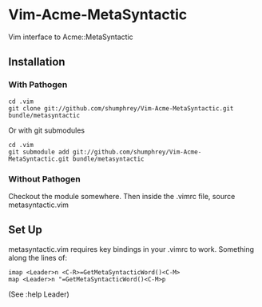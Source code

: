 Vim-Acme-MetaSyntactic
======================

Vim interface to Acme::MetaSyntactic

Installation
------------

### With Pathogen

``` 
cd .vim
git clone git://github.com/shumphrey/Vim-Acme-MetaSyntactic.git bundle/metasyntactic
```

Or with git submodules

```
cd .vim
git submodule add git://github.com/shumphrey/Vim-Acme-MetaSyntactic.git bundle/metasyntactic
```

### Without Pathogen

Checkout the module somewhere.
Then inside the .vimrc file, source metasyntactic.vim

Set Up
------

metasyntactic.vim requires key bindings in your .vimrc to work.
Something along the lines of:

```
imap <Leader>n <C-R>=GetMetaSyntacticWord()<C-M>
map <Leader>n "=GetMetaSyntacticWord()<C-M>p
```

(See :help Leader)
